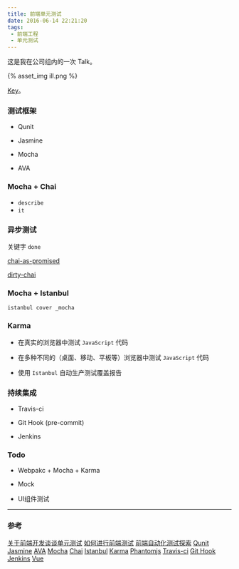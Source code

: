 ```yaml
---
title: 前端单元测试
date: 2016-06-14 22:21:20
tags:
 - 前端工程
 - 单元测试
---
```


这是我在公司组内的一次 Talk。

<!-- more  -->


{% asset_img ill.png %}

[Key](https://github.com/xwartz/pupa/blob/master/talk/js%E5%8D%95%E5%85%83%E6%B5%8B%E8%AF%95.key)。

### 测试框架

* Qunit

* Jasmine

* Mocha

* AVA

### Mocha + Chai

* `describe`
* `it`

### 异步测试

关键字 `done`

[chai-as-promised](https://github.com/domenic/chai-as-promised)

[dirty-chai](https://github.com/prodatakey/dirty-chai)


### Mocha + Istanbul

`istanbul cover _mocha`

### Karma

* 在真实的浏览器中测试 `JavaScript` 代码

* 在多种不同的（桌面、移动、平板等）浏览器中测试 `JavaScript` 代码

* 使用 `Istanbul` 自动生产测试覆盖报告

### 持续集成

* Travis-ci

* Git Hook (pre-commit)

* Jenkins

### Todo

* Webpakc + Mocha + Karma

* Mock

* UI组件测试

---

### 参考

[关于前端开发谈谈单元测试](https://zhuanlan.zhihu.com/p/19590189)
[如何进行前端测试](https://www.zhihu.com/question/29922082)
[前端自动化测试探索](http://fex.baidu.com/blog/2015/07/front-end-test/)
[Qunit](http://qunitjs.com/)
[Jasmine](https://github.com/jasmine/jasmine)
[AVA](https://github.com/avajs/ava)
[Mocha](http://mochajs.org/)
[Chai](http://chaijs.com/)
[Istanbul](https://github.com/gotwarlost/istanbul)
[Karma](https://github.com/karma-runner/karma)
[Phantomjs](https://github.com/ariya/phantomjs)
[Travis-ci](https://travis-ci.org)
[Git Hook](https://git-scm.com/book/zh/v2/%E8%87%AA%E5%AE%9A%E4%B9%89-Git-Git-%E9%92%A9%E5%AD%90)
[Jenkins](https://jenkins.io/)
[Vue](https://github.com/vuejs/vue)
